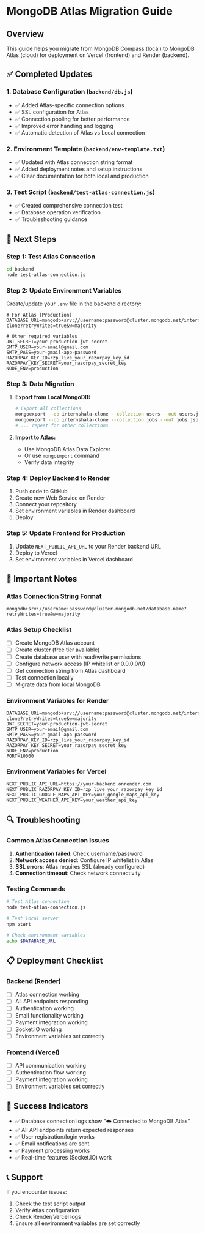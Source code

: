 # MongoDB Atlas Migration Guide

## Overview
This guide helps you migrate from MongoDB Compass (local) to MongoDB Atlas (cloud) for deployment on Vercel (frontend) and Render (backend).

## ✅ Completed Updates

### 1. Database Configuration (`backend/db.js`)
- ✅ Added Atlas-specific connection options
- ✅ SSL configuration for Atlas
- ✅ Connection pooling for better performance
- ✅ Improved error handling and logging
- ✅ Automatic detection of Atlas vs Local connection

### 2. Environment Template (`backend/env-template.txt`)
- ✅ Updated with Atlas connection string format
- ✅ Added deployment notes and setup instructions
- ✅ Clear documentation for both local and production

### 3. Test Script (`backend/test-atlas-connection.js`)
- ✅ Created comprehensive connection test
- ✅ Database operation verification
- ✅ Troubleshooting guidance

## 🔧 Next Steps

### Step 1: Test Atlas Connection
```bash
cd backend
node test-atlas-connection.js
```

### Step 2: Update Environment Variables
Create/update your `.env` file in the backend directory:

```env
# For Atlas (Production)
DATABASE_URL=mongodb+srv://username:password@cluster.mongodb.net/internshala-clone?retryWrites=true&w=majority

# Other required variables
JWT_SECRET=your-production-jwt-secret
SMTP_USER=your-email@gmail.com
SMTP_PASS=your-gmail-app-password
RAZORPAY_KEY_ID=rzp_live_your_razorpay_key_id
RAZORPAY_KEY_SECRET=your_razorpay_secret_key
NODE_ENV=production
```

### Step 3: Data Migration
1. **Export from Local MongoDB:**
   ```bash
   # Export all collections
   mongoexport --db internshala-clone --collection users --out users.json
   mongoexport --db internshala-clone --collection jobs --out jobs.json
   # ... repeat for other collections
   ```

2. **Import to Atlas:**
   - Use MongoDB Atlas Data Explorer
   - Or use `mongoimport` command
   - Verify data integrity

### Step 4: Deploy Backend to Render
1. Push code to GitHub
2. Create new Web Service on Render
3. Connect your repository
4. Set environment variables in Render dashboard
5. Deploy

### Step 5: Update Frontend for Production
1. Update `NEXT_PUBLIC_API_URL` to your Render backend URL
2. Deploy to Vercel
3. Set environment variables in Vercel dashboard

## 🚨 Important Notes

### Atlas Connection String Format
```
mongodb+srv://username:password@cluster.mongodb.net/database-name?retryWrites=true&w=majority
```

### Atlas Setup Checklist
- [ ] Create MongoDB Atlas account
- [ ] Create cluster (free tier available)
- [ ] Create database user with read/write permissions
- [ ] Configure network access (IP whitelist or 0.0.0.0/0)
- [ ] Get connection string from Atlas dashboard
- [ ] Test connection locally
- [ ] Migrate data from local MongoDB

### Environment Variables for Render
```env
DATABASE_URL=mongodb+srv://username:password@cluster.mongodb.net/internshala-clone?retryWrites=true&w=majority
JWT_SECRET=your-production-jwt-secret
SMTP_USER=your-email@gmail.com
SMTP_PASS=your-gmail-app-password
RAZORPAY_KEY_ID=rzp_live_your_razorpay_key_id
RAZORPAY_KEY_SECRET=your_razorpay_secret_key
NODE_ENV=production
PORT=10000
```

### Environment Variables for Vercel
```env
NEXT_PUBLIC_API_URL=https://your-backend.onrender.com
NEXT_PUBLIC_RAZORPAY_KEY_ID=rzp_live_your_razorpay_key_id
NEXT_PUBLIC_GOOGLE_MAPS_API_KEY=your_google_maps_api_key
NEXT_PUBLIC_WEATHER_API_KEY=your_weather_api_key
```

## 🔍 Troubleshooting

### Common Atlas Connection Issues
1. **Authentication failed**: Check username/password
2. **Network access denied**: Configure IP whitelist in Atlas
3. **SSL errors**: Atlas requires SSL (already configured)
4. **Connection timeout**: Check network connectivity

### Testing Commands
```bash
# Test Atlas connection
node test-atlas-connection.js

# Test local server
npm start

# Check environment variables
echo $DATABASE_URL
```

## 📋 Deployment Checklist

### Backend (Render)
- [ ] Atlas connection working
- [ ] All API endpoints responding
- [ ] Authentication working
- [ ] Email functionality working
- [ ] Payment integration working
- [ ] Socket.IO working
- [ ] Environment variables set correctly

### Frontend (Vercel)
- [ ] API communication working
- [ ] Authentication flow working
- [ ] Payment integration working
- [ ] Environment variables set correctly

## 🎯 Success Indicators
- ✅ Database connection logs show "☁️ Connected to MongoDB Atlas"
- ✅ All API endpoints return expected responses
- ✅ User registration/login works
- ✅ Email notifications are sent
- ✅ Payment processing works
- ✅ Real-time features (Socket.IO) work

## 📞 Support
If you encounter issues:
1. Check the test script output
2. Verify Atlas configuration
3. Check Render/Vercel logs
4. Ensure all environment variables are set correctly 